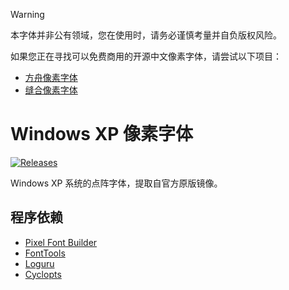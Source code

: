 > [!WARNING]
> 
> 本字体并非公有领域，您在使用时，请务必谨慎考量并自负版权风险。
> 
> 如果您正在寻找可以免费商用的开源中文像素字体，请尝试以下项目：
>
> - [方舟像素字体](https://github.com/TakWolf/ark-pixel-font)
> - [缝合像素字体](https://github.com/TakWolf/fusion-pixel-font)

# Windows XP 像素字体

[![Releases](https://img.shields.io/github/v/release/TakWolf/winxp-pixel-font)](https://github.com/TakWolf/winxp-pixel-font/releases)

Windows XP 系统的点阵字体，提取自官方原版镜像。

## 程序依赖

- [Pixel Font Builder](https://github.com/TakWolf/pixel-font-builder)
- [FontTools](https://github.com/fonttools/fonttools)
- [Loguru](https://github.com/Delgan/loguru)
- [Cyclopts](https://github.com/BrianPugh/cyclopts)
